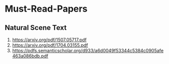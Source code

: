 # Must-Read-Papers

## Natural Scene Text
1. https://arxiv.org/pdf/1507.05717.pdf
2. https://arxiv.org/pdf/1704.03155.pdf
3. https://pdfs.semanticscholar.org/d933/a6d0049f53344c5384c0905afe463a086bdb.pdf
